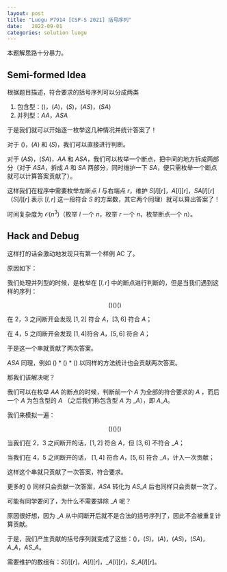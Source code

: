 ```yaml
---
layout: post
title: "Luogu P7914 [CSP-S 2021] 括号序列"
date:   2022-09-01
categories: solution luogu
---
```


本题解思路十分暴力。

## Semi-formed Idea

根据题目描述，符合要求的括号序列可以分成两类

1. 包含型：$()$，$(A)$，$(S)$，$(AS)$，$(SA)$
2. 并列型：$AA$，$ASA$

于是我们就可以开始逐一枚举这几种情况并统计答案了！

对于 $()$，$(A)$ 和 $(S)$，我们可以直接进行判断。

对于 $(AS)$，$(SA)$，$AA$ 和 $ASA$，我们可以枚举一个断点，把中间的地方拆成两部分（对于 $ASA$，拆成 $A$ 和 $SA$ 两部分，同时维护一下 $SA$，便只需枚举一个断点就可以计算答案贡献了）。

这样我们在程序中需要枚举左断点 $l$ 与右端点 $r$，维护 $S[l][r]$，$A[l][r]$，$SA[l][r]$（$S[l][r]$ 表示 $[l, r]$ 这一段符合 $S$ 的方案数，其它两个同理）就可以算出答案了！

时间复杂度为 $\mathcal{O}(n^3)$（枚举 $l$ 一个 $n$，枚举 $r$ 一个 $n$，枚举断点一个 $n$）。

## Hack and Debug

这样打的话会激动地发现只有第一个样例 AC 了。

原因如下：

我们处理并列型的时候，是枚举在 $[l, r]$ 中的断点进行判断的，但是当我们遇到这样的序列：

$$()()()$$

在 $2$，$3$ 之间断开会发现 $[1, 2]$ 符合 $A$，$[3, 6]$ 符合 $A$；

在 $4$，$5$ 之间断开会发现 $[1, 4]$符合 $A$，$[5, 6]$ 符合 $A$；

于是这一个串就贡献了两次答案。

$ASA$ 同理，例如 $()*()*()$ 以同样的方法统计也会贡献两次答案。

那我们该解决呢？

我们可以在枚举 $AA$ 的断点的时候，判断前一个 $A$ 为全部的符合要求的 $A$ ，而后一个 $A$ 为包含型的 $A$ （之后我们称包含型 $A$ 为 $\_A$），即 $A\_A$。

我们来模拟一遍：

$$()()()$$

当我们在 $2$，$3$ 之间断开的话，$[1, 2]$ 符合 $A$，但 $[3, 6]$ 不符合 $\_A$；

当我们在 $4$，$5$ 之间断开的话， $[1,4]$ 符合 $A$，$[5, 6]$ 符合 $\_A$，计入一次贡献；

这样这个串就只贡献了一次答案，符合要求。

更多的 $()$ 同样只会贡献一次答案，$ASA$ 转化为 $AS\_A$ 后也同样只会贡献一次了。

可能有同学要问了，为什么不需要排除 $\_A$ 呢？

原因很好想，因为 $\_A$ 从中间断开后就不是合法的括号序列了，因此不会被重复计算贡献。

于是，我们产生贡献的括号序列就变成了这些：$()$，$(S)$，$(A)$，$(AS)$，$(SA)$，$A\_A$，$AS\_A$。

需要维护的数组有：$S[l][r]$，$A[l][r]$，$\_A[l][r]$，$S\_A[l][r]$。